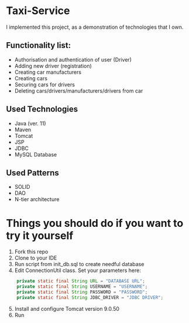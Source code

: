 # Taxi-Service

I implemented this project, as a demonstration of technologies that I own. 

## Functionality list:
* Authorisation and authentication of user (Driver)
* Adding new driver (registration)
* Creating car manufacturers
* Creating cars
* Securing cars for drivers
* Deleting cars/drivers/manufacturers/drivers from car

## Used Technologies
* Java (ver. 11)
* Maven
* Tomcat
* JSP
* JDBC
* MySQL Database

## Used Patterns
* SOLID
* DAO
* N-tier architecture

# Things you should do if you want to try it yourself 
1. Fork this repo
2. Clone to your IDE 
3. Run script from init_db.sql to create needful database
4. Edit ConnectionUtil class. Set your parameters here:
```java
    private static final String URL = "DATABASE URL";
    private static final String USERNAME = "USERNAME";
    private static final String PASSWORD = "PASSWORD";
    private static final String JDBC_DRIVER = "JDBC DRIVER";
```
5. Install and configure Tomcat version 9.0.50
6. Run

